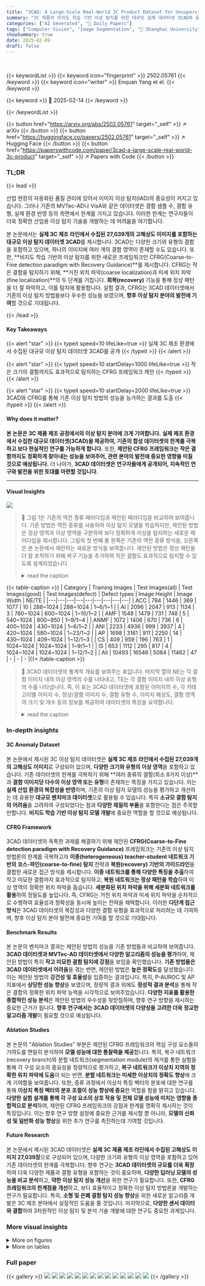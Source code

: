 ```yaml
---
title: "3CAD: A Large-Scale Real-World 3C Product Dataset for Unsupervised Anomaly"
summary: "3C 제품의 비지도 학습 기반 이상 탐지를 위한 대규모 실제 데이터셋 3CAD와 효과적인 탐지 프레임워크 CFRG 제안!"
categories: ["AI Generated", "🤗 Daily Papers"]
tags: ["Computer Vision", "Image Segmentation", "🏢 Shanghai University",]
showSummary: true
date: 2025-02-09
draft: false
---
```


<br>

{{< keywordList >}}
{{< keyword icon="fingerprint" >}} 2502.05761 {{< /keyword >}}
{{< keyword icon="writer" >}} Enquan Yang et el. {{< /keyword >}}
 
{{< keyword >}} 🤗 2025-02-14 {{< /keyword >}}
 
{{< /keywordList >}}

{{< button href="https://arxiv.org/abs/2502.05761" target="_self" >}}
↗ arXiv
{{< /button >}}
{{< button href="https://huggingface.co/papers/2502.05761" target="_self" >}}
↗ Hugging Face
{{< /button >}}
{{< button href="https://paperswithcode.com/paper/3cad-a-large-scale-real-world-3c-product" target="_self" >}}
↗ Papers with Code
{{< /button >}}




### TL;DR


{{< lead >}}

산업 현장의 자동화된 품질 관리에 있어서 이미지 이상 탐지(IAD)의 중요성이 커지고 있습니다. 그러나 기존의 MVTec-AD나 VisA와 같은 데이터셋은 결함 샘플 수, 결함 유형, 실제 환경 반영 등의 측면에서 한계를 가지고 있습니다. 이러한 한계는 연구자들이 더욱 정확한 산업용 이상 탐지 기술을 개발하는 데 어려움을 야기합니다. 

본 논문에서는 **실제 3C 제조 라인에서 수집된 27,039개의 고해상도 이미지를 포함하는 대규모 이상 탐지 데이터셋 3CAD**를 제시합니다. 3CAD는 다양한 크기와 유형의 결함을 포함하고 있으며, 하나의 이미지에 여러 개의 결함 영역이 존재할 수도 있습니다. 또한, **비지도 학습 기반의 이상 탐지를 위한 새로운 프레임워크인 CFRG(Coarse-to-Fine detection paradigm with Recovery Guidance)**를 제시합니다. CFRG는 작은 결함을 탐지하기 위해, **거친 위치 파악(coarse localization)과 미세 위치 파악(fine localization)**의 두 단계를 거칩니다.  **회복(recovery)** 기능을 통해 정상 패턴을 더 잘 파악하고, 이를 탐지에 활용합니다. 실험 결과, CFRG는 3CAD 데이터셋에서 기존의 이상 탐지 방법들보다 우수한 성능을 보였으며, **향후 이상 탐지 분야의 발전에 기여**할 것으로 기대됩니다.

{{< /lead >}}


#### Key Takeaways

{{< alert "star" >}}
{{< typeit speed=10 lifeLike=true >}} 실제 3C 제조 환경에서 수집된 대규모 이상 탐지 데이터셋 3CAD를 공개 {{< /typeit >}}
{{< /alert >}}

{{< alert "star" >}}
{{< typeit speed=10 startDelay=1000 lifeLike=true >}} 작은 크기의 결함까지도 효과적으로 탐지하는 CFRG 프레임워크 제안 {{< /typeit >}}
{{< /alert >}}

{{< alert "star" >}}
{{< typeit speed=10 startDelay=2000 lifeLike=true >}} 3CAD와 CFRG를 통해 기존 이상 탐지 방법의 성능을 능가하는 결과를 도출 {{< /typeit >}}
{{< /alert >}}

#### Why does it matter?
**본 논문은 3C 제품 제조 공정에서의 이상 탐지 분야에 크게 기여합니다.**  **실제 제조 환경에서 수집한 대규모 데이터셋(3CAD)을 제공하여, 기존의 합성 데이터셋의 한계를 극복하고 보다 현실적인 연구를 가능하게 합니다.** 또한, **제안된 CFRG 프레임워크는 작은 결함까지도 정확하게 찾아내는 성능을 보여주어, 관련 분야의 발전에 중요한 영향을 미칠 것으로 예상됩니다.**  더 나아가, **3CAD 데이터셋은 연구자들에게 공개되어, 지속적인 연구와 발전을 위한 토대를 마련할 것입니다.**

------
#### Visual Insights



![](https://arxiv.org/html/2502.05761/x1.png)

> 🔼 그림 1은 기존의 역전 증류 패러다임과 제안된 패러다임을 비교하여 보여줍니다. 기존 방법은 역전 증류를 사용하여 이상 탐지 모델을 학습하지만, 제안된 방법은 정상 영역과 이상 영역을 구분하여 보다 정확하게 이상을 탐지하는 새로운 패러다임을 제시합니다. 그림의 첫 번째 줄 왼쪽은 기존의 역전 증류 방식을, 오른쪽은 본 논문에서 제안하는 새로운 방식을 보여줍니다.  제안된 방법은 정상 패턴을 더 잘 포착하기 위해 복구 기능을 추가하여 작은 결함도 효과적으로 탐지할 수 있도록 설계되었습니다.
> <details>
> <summary>read the caption</summary>
> Figure 1: Comparison of previous anomaly detection distillation paradigm with our paradigm. First row: Left: reverse distillation; Right: our proposed paradigm.
> </details>





{{< table-caption >}}
| Category | Training Images | Test Images(all) | Test Images(good) | Test Images(defect) | Defect types | Image Height | Image Width | NE/TE |
|---|---|---|---|---|---|---|---|---|
| ACC | 784 | 1446 | 369 | 1077 | 10 | 288~1024 | 288~1024 | 1~6/1~1 |
| AI | 2096 | 2047 | 913 | 1134 | 3 | 760~1024 | 600~1024 | 1~10/1~2 |
| AMF | 1548 | 1479 | 731 | 748 | 5 | 540~1024 | 800~950 | 1~9/1~4 |
| ANMF | 1072 | 1406 | 670 | 736 | 6 | 400~1024 | 430~1024 | 1~6/1~2 |
| ANI | 2233 | 4936 | 999 | 3937 | 4 | 420~1024 | 580~1024 | 1~23/1~2 |
| AP | 1698 | 3161 | 911 | 2250 | 14 | 430~1024 | 409~1024 | 1~12/1~3 |
| CS | 409 | 959 | 196 | 763 | 1 | 1024~1024 | 1024~1024 | 1~9/1~1 |
| IS | 653 | 1112 | 295 | 817 | 4 | 1024~1024 | 1024~1024 | 1~12/1~2 |
| All | 10493 | 16546 | 5084 | 11462 | 47 | - | - | - |{{< /table-caption >}}

> 🔼 3CAD 데이터셋의 통계적 개요를 보여주는 표입니다. 마지막 열의 NE는 각 결함 이미지 내의 이상 영역의 수를 나타내고, TE는 각 결함 이미지 내의 이상 유형의 수를 나타냅니다.  즉, 이 표는 3CAD 데이터셋에 포함된 이미지의 수, 각 카테고리별 이미지 수, 정상/결함 이미지 수, 결함 유형 수, 이미지 해상도, 결함 영역의 크기 및 개수 등의 정보를 제공하여 데이터셋의 특징을 요약합니다.
> <details>
> <summary>read the caption</summary>
> Table 1:  Statistical overview of the 3CAD dataset. The NE and TE in the last column indicate the number of anomalous regions and the number of anomalous types present in each defective image, respectively.
> </details>





### In-depth insights


#### 3C Anomaly Dataset
본 논문에서 제시된 3C 이상 탐지 데이터셋은 **실제 3C 제조 라인에서 수집된 27,039개의 고해상도 이미지**로 구성되어 있으며, **다양한 크기와 유형의 이상 영역**을 포함하고 있습니다.  기존 데이터셋의 한계를 극복하기 위해 **여러 종류의 결함(최소 8가지 이상)**과 **결함 이미지당 다수의 이상 영역 또는 유형**이 존재하는 특징을 가지고 있습니다. 이는 **실제 산업 환경의 복잡성을 반영**하며, 기존의 이상 탐지 모델의 성능을 평가하고 개선하는 데 유용한 **대규모 벤치마크 데이터셋**으로 활용될 수 있습니다.  특히 **소규모 결함 탐지의 어려움**을 고려하여 구성되었다는 점과 **다양한 재질의 부품**을 포함한다는 점은 주목할 만합니다.  **비지도 학습 기반 이상 탐지 모델 개발**에 중요한 역할을 할 것으로 예상됩니다.

#### CFRG Framework
3CAD 데이터셋의 독특한 과제를 해결하기 위해 제안된 **CFRG(Coarse-to-Fine detection paradigm with Recovery Guidance)** 프레임워크는 기존의 이상 탐지 방법론의 한계를 극복하고자 **이종(heterogeneous) teacher-student 네트워크 기반의 코스-파인(coarse-to-fine) 탐지** 전략과 **복원(recovery) 기반의 가이드라인**을 결합한 새로운 접근 방식을 제시합니다.  **이종 네트워크를 통해 다양한 특징을 추출**하여 작고 미묘한 결함까지 효과적으로 탐지하고, **복원 네트워크는 정상 패턴을 학습**하여 이상 영역의 정확한 위치 파악을 돕습니다.  **세분화된 위치 파악을 위해 세분화 네트워크를 활용**하여 정밀도를 높입니다.  즉, CFRG는 거친 위치 파악과 미세 위치 파악을 순차적으로 수행하여 효율성과 정확성을 동시에 높이는 전략을 채택합니다.  이러한 **다단계 접근 방식**은 3CAD 데이터셋의 복잡성과 다양한 결함 유형을 효과적으로 처리하는 데 기여하며,  향후 이상 탐지 분야 발전에 중요한 기여를 할 것으로 기대됩니다.

#### Benchmark Results
본 논문의 벤치마크 결과는 제안된 방법의 성능을 기존 방법들과 비교하여 보여줍니다. **3CAD 데이터셋과 MVTec-AD 데이터셋에서 다양한 알고리즘의 성능을 평가**하여, 제안된 방법이 특히 **작고 미묘한 결함 탐지에 강점**을 보임을 확인했습니다.  **기존 방법들은 3CAD 데이터셋에서 어려움**을 겪는 반면, 제안된 방법은 **높은 정확도**를 달성했습니다. 이는 제안된 방법의 **강건성 및 효율성**을 입증하는 결과입니다. 특히, P-AUROC 및 AP 지표에서 **상당한 성능 향상**을 보였으며, 정량적 결과 외에도 **정성적 결과 분석**을 통해 작은 결함의 정확한 위치 파악 능력을 시각적으로 보여주었습니다.  **다양한 지표를 활용한 종합적인 성능 분석**은 제안된 방법의 우수성을 뒷받침하며, 향후 연구 방향을 제시하는 중요한 근거가 됩니다.  **향후 연구에서는 3CAD 데이터셋의 다양성을 고려한 더욱 정교한 알고리즘 개발**이 필요할 것으로 예상됩니다.

#### Ablation Studies
본 논문의 "Ablation Studies" 부분은 제안된 CFRG 프레임워크의 핵심 구성 요소들의 기여도를 면밀히 분석하여 **모델 성능에 대한 통찰력을 제공**합니다. 특히, 복구 네트워크(recovery branch)와 분할 네트워크(segmentation module)의 제거를 통한 실험을 통해 각 구성 요소의 중요성을 정량적으로 평가하고, **복구 네트워크가 이상치 지역의 정확한 위치 파악에 도움**이 되는 반면, **분할 네트워크는 미세한 이상치의 정확도 향상**에 크게 기여함을 보여줍니다. 또한, 증류 과정에서 이상치 특징 벡터의 분포에 대한 연구를 통해 **이상치 특징 벡터의 분포 조절이 성능 향상에 중요**한 역할을 함을 밝히고 있습니다.  **다양한 실험 설계를 통해 각 구성 요소의 상호 작용 및 전체 모델 성능에 미치는 영향을 종합적으로 분석**하여, 제안된 CFRG 프레임워크의 강점과 한계를 명확히 제시하는 것이 특징입니다.  이는 향후 연구 방향 설정에 중요한 근거를 제시할 뿐 아니라, **모델의 신뢰성 및 일반화 성능 향상**을 위한 추가 연구를 촉진하는데 기여할 것입니다.

#### Future Research
본 논문에서 제시된 3CAD 데이터셋은 **실제 3C 제품 제조 라인에서 수집된 고해상도 이미지 27,039장**으로 구성되어 있으며, 다양한 크기와 유형의 이상 영역을 포함하고 있어 기존 데이터셋의 한계를 극복합니다.  향후 연구는 **3CAD 데이터셋의 규모를 더욱 확장**하여 더욱 다양한 제품과 결함 유형을 포함하는 것이 중요하며,  **다양한 딥러닝 모델의 성능을 비교 분석**하고, **약한 이상 탐지 성능 개선**을 위한 연구가 필요합니다.  또한, **CFRG 프레임워크의 한계점을 개선**하고, 보다 효율적이고 정확한 이상 탐지 방법론을 개발하는 연구가 필요합니다.  특히, **소형 및 은폐 결함 탐지 성능 향상**을 위한 새로운 알고리즘 개발은 3C 제조 분야에서 실질적인 도움을 줄 것입니다.  마지막으로, **다양한 센서 데이터와 결합**하여 3차원적인 이상 탐지 및 분석 기술 개발에 대한 연구도 중요한 과제입니다.


### More visual insights

<details>
<summary>More on figures
</summary>


![](https://arxiv.org/html/2502.05761/x2.png)

> 🔼 그림 2는 3CAD 데이터셋의 샘플 이미지들을 보여줍니다.  첫 번째 줄은 정상적인 제품 이미지이고, 두 번째 줄은 결함이 있는 제품 이미지입니다. 각 열은 3CAD 데이터셋에 포함된 여덟 가지 다른 종류의 3C 제품 부품 중 하나를 나타내며, 각 부품에 대해 정상 이미지와 결함 이미지가 한 쌍씩 제시됩니다. 이 그림을 통해 3CAD 데이터셋의 다양한 제품 종류와 결함 유형을 직관적으로 이해할 수 있습니다. 다양한 크기와 모양의 결함들이 포함되어 있음을 보여줍니다.
> <details>
> <summary>read the caption</summary>
> Figure 2: 3CAD dataset samples. The first row shows normal images, while the second row displays defective images.
> </details>



![](https://arxiv.org/html/2502.05761/x4.png)

> 🔼 그림 3은 제안된 3CAD 데이터셋의 통계를 보여줍니다. (a)는 결함 영역 비율을, (b)는 결함 영역의 최소 경계 직사각형의 종횡비를 나타냅니다.  (a)는 이미지에서 결함이 차지하는 비율의 분포를 보여주며, 결함의 크기가 다양함을 시각적으로 보여줍니다. (b)는 결함의 형태가 다양함을 보여줍니다. 작은 결함부터 큰 결함까지, 그리고 다양한 형태의 결함이 포함되어 있음을 알 수 있습니다. 이러한 통계는 3CAD 데이터셋의 복잡성과 다양성을 보여주며, 이는 기존의 이상 탐지 방법론의 성능을 평가하는 데 있어 중요한 요소가 됩니다.
> <details>
> <summary>read the caption</summary>
> Figure 3: Statistics of the proposed 3CAD dataset: a) Defect area ratio. b) Aspect ratio of the minimum bounding rectangle for the defect area.
> </details>



![](https://arxiv.org/html/2502.05761/x5.png)

> 🔼 그림 4는 제안된 CFRG 프레임워크를 보여줍니다. 이 프레임워크는 두 가지 구성 요소로 이루어져 있습니다. 첫째, 증류된 지역화 네트워크이고, 둘째, 복원된 힌트를 사용하는 개선된 분할 네트워크입니다. 훈련 중 첫 번째 단계에서, 정상 이미지(xn)와 이상 이미지(xa)는 교사 네트워크에 입력되고, 이상 이미지(xa)는 학생 네트워크에 입력됩니다. 그리고 교사와 학생 네트워크 간의 증류 손실이 계산됩니다. 두 번째 단계에서는, 첫 번째 단계의 지역화 가중치와 복구 분기의 힌트 가중치를 사용하여 교사 네트워크의 특징이 가중치가 부여되고, 그 후 분할 네트워크에 입력됩니다. 테스트 중에는, 복구 분기가 입력과 {Fir}i=1K를 사용하여 지역화 결과를 생성하고, 이는 분할 네트워크의 출력 Sout에 추가되어 최종 이상 맵을 얻습니다.
> <details>
> <summary>read the caption</summary>
> Figure 4: The proposed CFRG framework comprises two components: 1) a distilled localization network and 2) a refined segmentation network with restored hints. During training, in the first stage, xasubscript𝑥𝑎x_{a}italic_x start_POSTSUBSCRIPT italic_a end_POSTSUBSCRIPT and xnsubscript𝑥𝑛x_{n}italic_x start_POSTSUBSCRIPT italic_n end_POSTSUBSCRIPT are input into the teacher network, while xasubscript𝑥𝑎x_{a}italic_x start_POSTSUBSCRIPT italic_a end_POSTSUBSCRIPT is input into the student network, and the distillation loss between the teacher and the student is calculated. In the second stage, the teacher’s features are weighted using the first-stage localization weights and the recovery branch’s hint weights, then input into the segmentation network. During testing, the recovery branch generates the localization result from the input and {Fir}i=1Ksuperscriptsubscriptsuperscriptsubscript𝐹𝑖𝑟𝑖1𝐾\{F_{i}^{r}\}_{i=1}^{K}{ italic_F start_POSTSUBSCRIPT italic_i end_POSTSUBSCRIPT start_POSTSUPERSCRIPT italic_r end_POSTSUPERSCRIPT } start_POSTSUBSCRIPT italic_i = 1 end_POSTSUBSCRIPT start_POSTSUPERSCRIPT italic_K end_POSTSUPERSCRIPT, which is then added to the output So⁢u⁢tsubscript𝑆𝑜𝑢𝑡S_{out}italic_S start_POSTSUBSCRIPT italic_o italic_u italic_t end_POSTSUBSCRIPT of the segmentation network to obtain the final anomaly map.
> </details>



![](https://arxiv.org/html/2502.05761/x6.png)

> 🔼 그림 5는 논문에서 제시된 3CAD 데이터셋의 질적 예시를 보여줍니다.  기존의 짧은 캡션을 보완하여, 그림이 3CAD 데이터셋의 다양한 결함 유형과 크기, 그리고 이러한 결함들을 기존의 이상 탐지 방법들이 얼마나 정확하게 탐지하는지에 대한 시각적 이해를 제공함을 설명합니다.  특히, 작고 미묘한 결함의 탐지 어려움과 큰 결함에 대한 탐지 성능 비교를 통해 3CAD 데이터셋의 난이도와 CFRG 기법의 강점을 보여주는 이미지들이 포함되어 있습니다.
> <details>
> <summary>read the caption</summary>
> Figure 5: Qualitative illustration on 3CAD dataset.
> </details>



![](https://arxiv.org/html/2502.05761/x7.png)

> 🔼 그림 6은 3CAD 데이터셋의 정상 이미지들을 보여줍니다. 각 열은 서로 다른 제품을 나타내며, 각 행은 동일한 제품의 서로 다른 산업용 이미지들을 보여줍니다. 이 그림을 통해 3CAD 데이터셋에 포함된 다양한 제품들의 외관과 품질의 일관성을 확인할 수 있습니다.  각 제품은 제조 과정에서 발생할 수 있는 다양한 변수를 고려하여 촬영되었으며, 이를 통해 실제 산업 환경에서의 데이터를 보다 정확하게 반영하고자 하였습니다.
> <details>
> <summary>read the caption</summary>
> Figure 6: Normal visualization in 3CAD: Each column represents a product, and each row displays a different industrial image of that same product.
> </details>



![](https://arxiv.org/html/2502.05761/x8.png)

> 🔼 그림 7은 3CAD 데이터셋의 이상 현상 시각화를 보여줍니다. 각 행은 다양한 제품과 위치에 걸쳐 서로 다른 이상 범주를 나타냅니다.  각 범주는 여러 제품의 이미지들을 포함하며, 각 이미지는 해당 범주에 속하는 이상 현상의 다른 예시들을 보여줍니다.  위에서부터 아래로, 범주는 다음과 같습니다: 융기(bump), 긁힘(scratch), 타박상(bruise), 상단 라인(upper line), 긁어낸 자국(scrape), 외층 휨(outer warping), 내층 휨(inner warping), 변색(discoloration). 이 그림은 3CAD 데이터셋의 다양성과 이상 현상의 복잡성을 보여주는 중요한 시각적 자료입니다.
> <details>
> <summary>read the caption</summary>
> Figure 7: Anomaly visualization in 3CAD: Each row represents a different anomaly category across various products and locations. From top to bottom, the categories are bump, scratch, bruise, upper line, scrape, outer warping, inner warping, and discoloration, respectively.
> </details>



![](https://arxiv.org/html/2502.05761/x9.png)

> 🔼 그림 8은 3CAD 데이터셋의 이상 현상 시각화를 보여줍니다. 각 행은 다양한 제품과 위치에 걸쳐 서로 다른 이상 범주를 나타냅니다. 위에서부터 아래로 이상 범주는 고르지 않음, 변형, 철심 공기 흐름, 백화 현상, 검은 점, 워터마크, 과도한 세척, 오염으로 구성됩니다. 각 이미지는 이상 현상의 다양한 모양, 크기, 위치를 보여주며, 실제 제조 환경에서 발생하는 다양한 결함을 보다 잘 이해하는 데 도움이 됩니다.
> <details>
> <summary>read the caption</summary>
> Figure 8: Anomaly visualization in 3CAD: Each row represents a different anomaly category across various products and locations. From top to bottom, the categories are uneven, deformation, iron core airflow, whitening, black spots, watermarks, overwashing, dirt, respectively.
> </details>



</details>




<details>
<summary>More on tables
</summary>


{{< table-caption >}}
| Training | Images |
|---|---|{{< /table-caption >}}
> 🔼 표 2는 기존의 인기있는 이상치 탐지(IAD) 데이터셋들과 제안된 3CAD 데이터셋을 비교 분석한 표입니다.  각 데이터셋의 특징들을 '정상 이미지 수', '이상치 이미지 수', '실제 세계 데이터 여부', '하나의 이미지 내 다중 결함 존재 여부(MDI)', '하나의 이미지 내 다중 결함 유형 존재 여부(MDT)'  다섯 가지 측면에서 비교하여, 3CAD 데이터셋이 실제 제조 환경을 더 잘 반영하고 다양한 유형 및 다수의 결함을 포함한다는 점을 보여줍니다. ✓는 해당 특징을 만족하는 데이터셋을, ✗는 만족하지 않는 데이터셋을 의미합니다.
> <details>
> <summary>read the caption</summary>
> Table 2:  Comparison with the current popular IAD datasets. ✓: Satisfied. ✗: Not satisfied. MDI: Multiple Defect Instances in One Image; MDT: Multiple Defect Types in One Image.
> </details>

{{< table-caption >}}
| Test | Images(all) |
|---|---|{{< /table-caption >}}
> 🔼 표 3은 제안된 3CAD 데이터셋에서 다양한 비지도 이상 탐지 알고리즘의 성능을 비교 분석한 결과를 보여줍니다. 각 제품군(ACC, AI, AMF, ANMF, ANI, AP, CS, IS)에 대한 P-AUROC(%)와 AP(%) 지표를 계산하여 제시하고, 전체 평균 성능 또한 제시합니다.  P-AUROC는 픽셀 단위의 이상 영역 검출 정확도를, AP는 이상 영역의 정밀도를 나타내는 지표입니다. 수치가 높을수록 알고리즘의 성능이 더 우수함을 의미합니다. 이 표는 제안된 방법의 성능을 기존 방법들과 비교하여, 제안된 방법의 우수성을 보여주는 근거로 사용됩니다.
> <details>
> <summary>read the caption</summary>
> Table 3:  Performance of popular IAD algorithms and our paradigm on 3CAD. We report the P-AUROC (%) and AP (%) metrics for each class, along with the average across all classes. Higher values indicate better performance.
> </details>

{{< table-caption >}}
| Test | Images(good) |
|---|---|{{< /table-caption >}}
> 🔼 표 4는 3CAD 데이터셋에서 여러 인기 IAD 알고리즘과 제안된 방법의 성능을 보여줍니다. 각 클래스에 대한 I-AUROC(%)와 P-PRO(%) 지표와 모든 클래스에 대한 평균값을 제시합니다.  높은 값은 더 나은 성능을 나타냅니다. 이 표는 제안된 방법이 기존 방법들에 비해 얼마나 효과적인지, 그리고 각 클래스별 성능 차이를 비교 분석하는 데 사용됩니다.  특히,  이미지 단위 이상 탐지(I-AUROC)와 픽셀 단위 지역 중첩(P-PRO) 지표를 통해 전체적인 성능과 국소화 정확도를 모두 평가합니다.
> <details>
> <summary>read the caption</summary>
> Table 4:  Performance of popular IAD algorithms and our paradigm on 3CAD. We report the I-AUROC (%) and P-PRO (%) metrics for each class, along with the average across all classes. Higher values indicate better performance.
> </details>

{{< table-caption >}}
| Test | Images(defect) |
|---|---|{{< /table-caption >}}
> 🔼 표 5는 다양한 범주에 걸쳐 평균화된 MVTec-AD 데이터셋에서 인기 있는 이상 탐지(IAD) 알고리즘의 성능을 비교한 표입니다.  각 알고리즘의 성능은 여러 지표(AP, P-AUROC, I-AUROC, P-PRO)를 사용하여 평가되었으며, 공식 논문에 해당 지표 값이 없는 경우 '-'로 표시되었습니다. 이 표는 다양한 IAD 알고리즘의 상대적 성능을 비교하고 MVTec-AD 데이터셋에서의 일반적인 성능 수준을 파악하는 데 도움을 줍니다.
> <details>
> <summary>read the caption</summary>
> Table 5:  Performance comparison of popular IAD algorithms on MVTec-AD, averaged across all categories. (-) indicates unavailable metrics in the official paper.
> </details>

{{< table-caption >}}
| Defect | types |
|---|---|{{< /table-caption >}}
> 🔼 표 6은 CFRG(Coarse-to-Fine detection paradigm with Recovery Guidance)의 성능에 대한 ablation study 결과를 보여줍니다. AUROC(Area Under the Receiver Operating Characteristic Curve), P-PRO(Pixel-wise Per-Region Overlap), AP(Average Precision) 세 가지 지표를 사용하여 CFRG 모델의 각 구성 요소(복구 분기, 분할 모듈, 증류 패러다임 등)를 제거하거나 변경했을 때의 성능 변화를 분석합니다. 이를 통해 각 구성 요소의 중요성과 CFRG 모델의 성능에 대한 기여도를 정량적으로 평가합니다.
> <details>
> <summary>read the caption</summary>
> Table 6:  Ablation studies of CFRG with AUROC, P-PRO, and AP metrics.
> </details>

{{< table-caption >}}
| Image | Height |
|---|---|{{< /table-caption >}}
> 🔼 표 7은 제안된 CFRG 방법의 성능을 보여주는 표입니다. MVTec AD 데이터셋을 사용하여 벤치마킹을 실시하였으며, P-AUROC, I-AUROC, P-PRO, AP 등 다양한 지표를 통해 정량적인 성능 평가를 수행하였습니다. 표에는 각 물체(Bottle, Cable, Capsule, Hazelnut, Metal nut, Pill, Screw, Toothbrush, Transistor, Zipper)에 대한 성능 지표 값과 평균 값이 제시되어 있습니다. 이 표를 통해 CFRG 방법이 널리 사용되는 데이터셋에서도 우수한 성능을 발휘함을 확인할 수 있습니다.
> <details>
> <summary>read the caption</summary>
> Table 7:  The detailed metrics of our method on the MVTec AD dataset demonstrate that CFRG also delivers strong performance on widely used datasets.
> </details>

{{< table-caption >}}
| Image | Width |
|---|---|{{< /table-caption >}}
> 🔼 표 8은 제안된 CFRG 방법의 성능을 보여주는 표입니다. MVTec AD 데이터셋에 대한 자세한 지표(P-AUROC, I-AUROC, P-PRO, AP)를 제시하여 CFRG가 널리 사용되는 데이터셋에서도 우수한 성능을 발휘함을 보여줍니다. 각 텍스처 카테고리(Carpet, Grid, Leather, Tile, Wood)별로 성능을 분석하여 일반적인 이상 탐지 방법과 비교했을 때 CFRG의 강점을 강조합니다.
> <details>
> <summary>read the caption</summary>
> Table 8:  The detailed metrics of our method on the MVTec AD dataset demonstrate that CFRG also delivers strong performance on widely used datasets.
> </details>

{{< table-caption >}}
| NE |
|---|---| 
| / TE |{{< /table-caption >}}
> 🔼 표 9는 손실 가중치에 대한 AUROC, P-PRO 및 AP 지표에 대한 연구 결과를 보여줍니다.  각 손실 가중치(Ldis, Lrec, Lbce)를 변화시켜가며 실험을 수행하여 성능에 미치는 영향을 분석했습니다.  각 손실 항목의 크기가 균형을 이루고 적절한 크기를 유지하는 것이 최적의 성능을 얻는 데 중요함을 보여줍니다.
> <details>
> <summary>read the caption</summary>
> Table 9:  Studies of Loss weight with AUROC, P-PRO, and AP metrics.
> </details>

</details>




### Full paper

{{< gallery >}}
<img src="paper_images/1.png" class="grid-w50 md:grid-w33 xl:grid-w25" />
<img src="paper_images/2.png" class="grid-w50 md:grid-w33 xl:grid-w25" />
<img src="paper_images/3.png" class="grid-w50 md:grid-w33 xl:grid-w25" />
<img src="paper_images/4.png" class="grid-w50 md:grid-w33 xl:grid-w25" />
<img src="paper_images/5.png" class="grid-w50 md:grid-w33 xl:grid-w25" />
<img src="paper_images/6.png" class="grid-w50 md:grid-w33 xl:grid-w25" />
<img src="paper_images/7.png" class="grid-w50 md:grid-w33 xl:grid-w25" />
<img src="paper_images/8.png" class="grid-w50 md:grid-w33 xl:grid-w25" />
<img src="paper_images/9.png" class="grid-w50 md:grid-w33 xl:grid-w25" />
<img src="paper_images/10.png" class="grid-w50 md:grid-w33 xl:grid-w25" />
<img src="paper_images/11.png" class="grid-w50 md:grid-w33 xl:grid-w25" />
<img src="paper_images/12.png" class="grid-w50 md:grid-w33 xl:grid-w25" />
<img src="paper_images/13.png" class="grid-w50 md:grid-w33 xl:grid-w25" />
<img src="paper_images/14.png" class="grid-w50 md:grid-w33 xl:grid-w25" />
{{< /gallery >}}